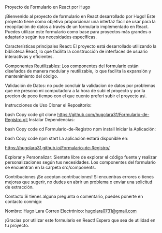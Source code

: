 Proyecto de Formulario en React por Hugo

¡Bienvenido al proyecto de formulario en React desarrollado por Hugo!
Este proyecto tiene como objetivo proporcionar una interfaz fácil de usar para la recopilación de datos a través de un formulario implementado en React.
Puedes utilizar este formulario como base para proyectos más grandes o adaptarlo según tus necesidades específicas.

Características principales
React: El proyecto está desarrollado utilizando la biblioteca React,
lo que facilita la construcción de interfaces de usuario interactivas y eficientes.

Componentes Reutilizables: Los componentes del formulario están diseñados de manera modular y reutilizable,
lo que facilita la expansión y mantenimiento del código.

Validación de Datos: no pude concluir la validacion de datos por problemas que me presono mi computadora a la hora de subi el proyecto y
por la precion de poco tiempo con el que cuento preferi subir el proyecto asi.

Instrucciones de Uso
Clonar el Repositorio:

bash
Copy code
git clone https://github.com/hugolara31/Formulario-de-Registro.git
Instalar Dependencias:

bash
Copy code
cd Formulario-de-Registro
npm install
Iniciar la Aplicación:

bash
Copy code
npm start
La aplicación estará disponible en:

https://hugolara31.github.io/Formulario-de-Registro/

Explorar y Personalizar:
Sientete libre de explorar el código fuente y realizar personalizaciones según tus necesidades. Los componentes del formulario se encuentran en la carpeta src/components.

Contribuciones
¡Se aceptan contribuciones! Si encuentras errores o tienes mejoras que sugerir, no dudes en abrir un problema o enviar una solicitud de extracción.

Contacto
Si tienes alguna pregunta o comentario, puedes ponerte en contacto conmigo:

Nombre: Hugo Lara
Correo Electrónico: hugolara0731@gmail.com

¡Gracias por utilizar este formulario en React! Espero que sea de utilidad en tu proyecto.
